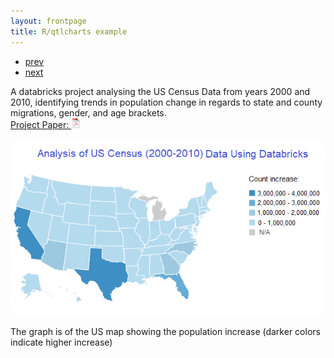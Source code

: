 ```yaml
---
layout: frontpage
title: R/qtlcharts example
---
```


<div class="navbar">
  <div class="navbar-inner">
      <ul class="nav">
          <li><a href="geneticmaps_fig3.html">prev</a></li>
          <li><a href="tian2016_fig4.html">next</a></li>
      </ul>
  </div>
</div>

A databricks project analysing the US Census Data from years 2000 and 2010, identifying trends in population change in regards to state and county migrations, gender, and age brackets.<br/>
[Project Paper: ![pdf](../icons16/pdf-icon.png)](https://dagherfadi.github.io/assets/USCensurFinalPaper.pdf)

[![R/USCensus example](../../assets/bigpublpics/USCensusDataAnalysis.png)](https://dagherfadi.github.io/assets/bigpublpics/USCensusDataAnalysis.png)

The graph is of the US map showing the population increase (darker colors indicate higher increase)
